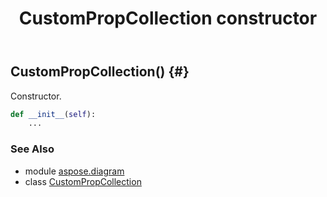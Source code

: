 ﻿---
title: CustomPropCollection constructor
second_title: Aspose.Diagram for Python via .NET API References
description: 
type: docs
weight: 10
url: /python-net/aspose.diagram/custompropcollection/__init__/
is_root: false
---

## CustomPropCollection() {#}

Constructor.



```python
def __init__(self):
    ...
```





### See Also
* module [aspose.diagram](../../)
* class [CustomPropCollection](/diagram/python-net/aspose.diagram/custompropcollection)
